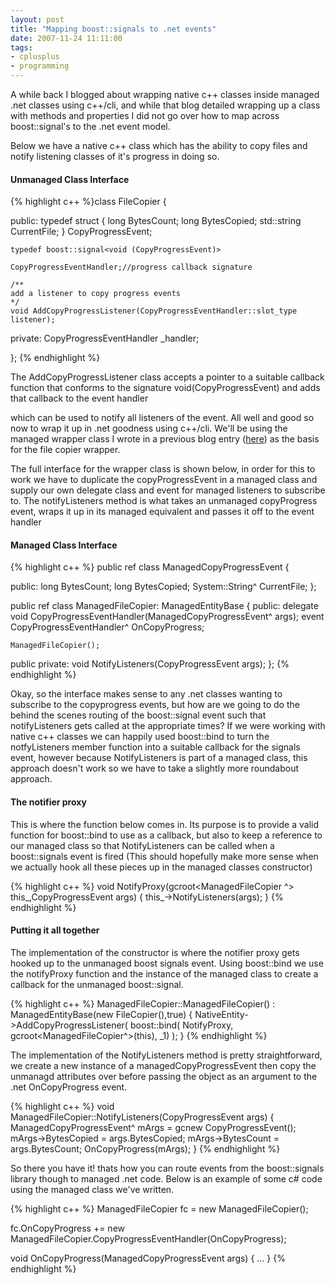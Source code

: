 ```yaml
---
layout: post
title: "Mapping boost::signals to .net events"
date: 2007-11-24 11:11:00
tags:
- cplusplus
- programming
---
```

A while back I blogged about wrapping native c++ classes inside managed .net classes using c++/cli, and while that blog detailed wrapping up a class with methods and properties I did not go over how to map across boost::signal's to the .net event model.   

Below we have a native c++ class which has the ability to copy files and notify listening classes of it's progress in doing so.   

#### Unmanaged Class Interface   

{% highlight c++ %}class FileCopier
{

public:
	typedef struct {
		long BytesCount;
		long BytesCopied;
		std::string CurrentFile;
	} CopyProgressEvent;

	typedef boost::signal<void (CopyProgressEvent)>

	CopyProgressEventHandler;//progress callback signature

	/**
	add a listener to copy progress events
	*/
	void AddCopyProgressListener(CopyProgressEventHandler::slot_type listener);

private:
	CopyProgressEventHandler _handler;

};
{% endhighlight %}

The AddCopyProgressListener class accepts a pointer to a suitable callback function that conforms to the signature void(CopyProgressEvent) and adds that callback to the event handler 

which can be used to notify all listeners of the event. All well and good so now to wrap it up in .net goodness using c++/cli. We'll be using the managed wrapper class I wrote in a previous blog entry ([here](http://www.sharpoblunto.com/News/2007/09/16/the-trip-to-c2b2bcli-with-unexpected-results)) as the basis for the file copier wrapper. 

The full interface for the wrapper class is shown below, in order for this to work we have to duplicate the copyProgressEvent in a managed class and supply our own delegate class and event for managed listeners to subscribe to. The notifyListeners method is what takes an unmanaged copyProgress event, wraps it up in its managed equivalent and passes it off to the event handler 

#### Managed Class Interface

{% highlight c++ %}
public ref class
ManagedCopyProgressEvent {

public:
	long BytesCount;
	long BytesCopied;
	System::String^ CurrentFile;
};

public ref class ManagedFileCopier:
ManagedEntityBase<FileCopier>
{
public:
	delegate void CopyProgressEventHandler(ManagedCopyProgressEvent^ args);
	event CopyProgressEventHandler^ OnCopyProgress;

	ManagedFileCopier();

public private:
	void NotifyListeners(CopyProgressEvent args);
};
{% endhighlight %}

Okay, so the interface makes sense to any .net classes wanting to subscribe to the copyprogress events, but how are we going to do the behind the scenes routing of the boost::signal event such that notifyListeners gets called at the appropriate times? If we were working with native c++ classes we can happily used boost::bind to turn the notfyListeners member function into a suitable callback for the signals event, however because NotifyListeners is part of a managed class, this approach doesn't work so we have to take a slightly more roundabout approach. 

#### The notifier proxy 

This is where the function below comes in. Its purpose is to provide a valid function for boost::bind to use as a callback, but also to keep a reference to our managed class so that NotifyListeners can be called when a boost::signals event is fired (This should hopefully make more sense when we actually hook all these pieces up in the managed classes constructor) 

{% highlight c++ %}
void NotifyProxy(gcroot<ManagedFileCopier ^> this_,CopyProgressEvent args) 
{
	this_->NotifyListeners(args);
}
{% endhighlight %}

#### Putting it all together

The implementation of the constructor is where the notifier proxy gets hooked up to the unmanaged boost signals event. Using boost::bind we use the notifyProxy function and the instance of the managed class to create a callback for the unmanaged boost::signal. 

{% highlight c++ %}
ManagedFileCopier::ManagedFileCopier() : ManagedEntityBase(new FileCopier(),true) 
{
	NativeEntity->AddCopyProgressListener(
		boost::bind(
		NotifyProxy,
		gcroot<ManagedFileCopier^>(this),
		_1)
	);
}
{% endhighlight %}

The implementation of the NotifyListeners method is pretty straightforward, we create a new instance of a managedCopyProgressEvent then copy the unmanagd attributes over before passing the object as an argument to the .net OnCopyProgress event. 

{% highlight c++ %}
void ManagedFileCopier::NotifyListeners(CopyProgressEvent args)
{
	ManagedCopyProgressEvent^ mArgs = gcnew CopyProgressEvent();
	mArgs->BytesCopied = args.BytesCopied;
	mArgs->BytesCount = args.BytesCount;
	OnCopyProgress(mArgs);
}
{% endhighlight %}

So there you have it! thats how you can route events from the boost::signals library though to managed .net code. Below is an example of some c# code using the managed class we've written. 

{% highlight c++ %}
ManagedFileCopier fc = new ManagedFileCopier();

fc.OnCopyProgress += new ManagedFileCopier.CopyProgressEventHandler(OnCopyProgress);

void OnCopyProgress(ManagedCopyProgressEvent args)
{
...
}
{% endhighlight %}
